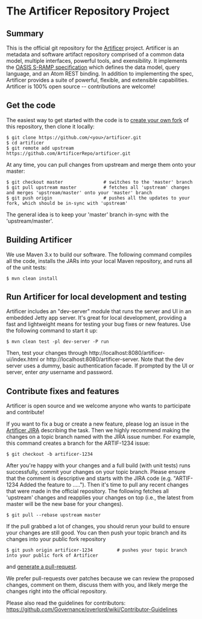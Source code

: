 # The Artificer Repository Project

## Summary

This is the official git repository for the [Artificer](http://artificer.jboss.org/) project.  Artificer is an metadata and software artifact repository comprised of a common data model, multiple interfaces, powerful tools, and exensibility. It implements the [OASIS S-RAMP specification](https://www.oasis-open.org/committees/s-ramp/) which defines the data model, query language, and an Atom REST binding.  In addition to implementing the spec, Artificer provides a suite of powerful, flexible, and extensible capabilities.  Artificer is 100% open source -- contributions are welcome!

## Get the code

The easiest way to get started with the code is to [create your own fork](http://help.github.com/forking/) of this repository, then clone it locally:

	$ git clone https://github.com/<you>/artificer.git
	$ cd artificer
	$ git remote add upstream https://github.com/ArtificerRepo/artificer.git
	
At any time, you can pull changes from upstream and merge them onto your master:

	$ git checkout master               # switches to the 'master' branch
	$ git pull upstream master          # fetches all 'upstream' changes and merges 'upstream/master' onto your 'master' branch
	$ git push origin                   # pushes all the updates to your fork, which should be in-sync with 'upstream'

The general idea is to keep your 'master' branch in-sync with the 'upstream/master'.

## Building Artificer

We use Maven 3.x to build our software. The following command compiles all the code, installs the JARs into your local Maven repository, and runs all of the unit tests:

	$ mvn clean install
	
## Run Artificer for local development and testing

Artificer includes an "dev-server" module that runs the server and UI in an embedded Jetty app server.  It's great for local development, providing a fast and lightweight means for testing your bug fixes or new features.  Use the following command to start it up:

	$ mvn clean test -pl dev-server -P run

Then, test your changes through http://localhost:8080/artificer-ui/index.html or http://localhost:8080/artificer-server.  Note that the dev server uses a dummy, basic authentication facade.  If prompted by the UI or server, enter *any* username and password.

## Contribute fixes and features

Artificer is open source and we welcome anyone who wants to participate and contribute!

If you want to fix a bug or create a new feature, please log an issue in the [Artificer JIRA](http://issues.jboss.org/browse/ARTIF) describing the task. Then we highly recommend making the changes on a topic branch named with the JIRA issue number. For example, this command creates a branch for the ARTIF-1234 issue:

	$ git checkout -b artificer-1234

After you're happy with your changes and a full build (with unit tests) runs successfully, commit your changes on your topic branch.  Please ensure that the comment is descriptive and starts with the JIRA code (e.g. "ARTIF-1234 Added the feature to …..").  Then it's time to pull any recent changes that were made in the official repository.  The following fetches all 'upstream' changes and reapplies your changes on top (i.e., the latest from master will be the new base for your changes).

	$ git pull --rebase upstream master

If the pull grabbed a lot of changes, you should rerun your build to ensure your changes are still good.
You can then push your topic branch and its changes into your public fork repository

	$ git push origin artificer-1234         # pushes your topic branch into your public fork of Artificer

and [generate a pull-request](http://help.github.com/pull-requests/). 

We prefer pull-requests over patches because we can review the proposed changes, comment on them,
discuss them with you, and likely merge the changes right into the official repository.

Please also read the guidelines for contributors: https://github.com/Governance/overlord/wiki/Contributor-Guidelines
